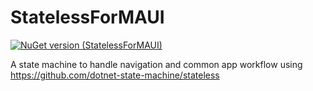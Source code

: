# StatelessForMAUI

 [![NuGet version (StatelessForMAUI)](https://img.shields.io/nuget/v/StatelessForMAUI.svg)](https://www.nuget.org/packages/StatelessForMAUI/)
 

 A state machine to handle navigation and common app workflow using  https://github.com/dotnet-state-machine/stateless

